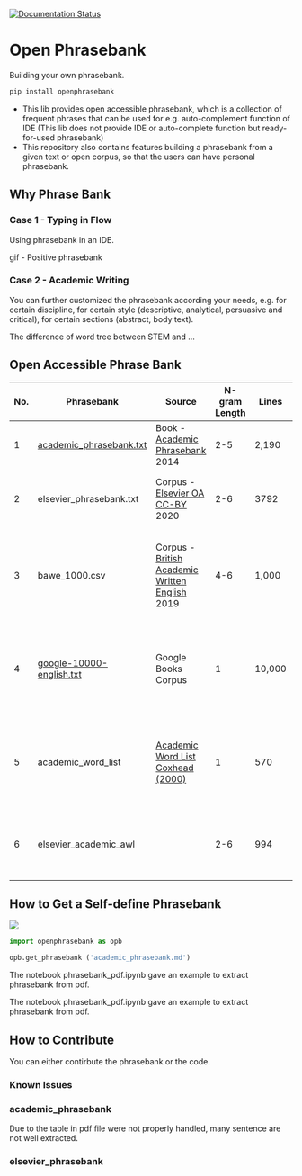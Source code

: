 

[![Documentation Status](https://readthedocs.org/projects/open-phrasebank/badge/?version=latest)](https://open-phrasebank.readthedocs.io/en/latest/?badge=latest)

# Open Phrasebank

Building your own phrasebank.
  
```bash
pip install openphrasebank
```

- This lib provides open accessible phrasebank, which is a collection of frequent phrases that can be used for e.g. auto-complement function of IDE (This lib does not provide IDE or auto-complete function but ready-for-used phrasebank)
- This repository also contains features building a phrasebank from a given text or open corpus, so that the users can have personal phrasebank.

## Why Phrase Bank
  
### Case 1 - Typing in Flow


Using phrasebank in an IDE. 

gif - Positive phrasebank

### Case 2 - Academic Writing

You can further customized the phrasebank according your needs, e.g. for certain discipline, for certain style (descriptive, analytical, persuasive and critical), for certain sections (abstract, body text).

The difference of word tree between STEM and ...



## Open Accessible Phrase Bank


| No. | Phrasebank                                                                                                            | Source                                                                                                               | N-gram Length | Lines  | Comments                                                                |
| --- | --------------------------------------------------------------------------------------------------------------------- | -------------------------------------------------------------------------------------------------------------------- | ------------- | ------ | ----------------------------------------------------------------------- |
| 1   | [academic_phrasebank.txt](https://github.com/liuh886/open_phrasebank/blob/main/academic_phrasebank.txt)               | Book - [Academic Phrasebank](https://github.com/liuh886/open_phrasebank/blob/main/data/Academic_Phrasebank.pdf) 2014 | 2-5           | 2,190  | Extract from pdf (Zhihao, 2024)                                         |
| 2   | elsevier_phrasebank.txt                                                                                               | Corpus - [Elsevier OA CC-BY](https://elsevier.digitalcommonsdata.com/datasets/zm33cdndxs/2) 2020                     | 2-6           | 3792   | Extract by n-gram frequency (Zhihao, 2024)                              |
| 3   | bawe_1000.csv                                                                                                         | Corpus - [British Academic Written English](https://app.sketchengine.eu/#dashboard?corpname=preloaded%2Fbawe2) 2019  | 4-6           | 1,000  | Due to inaccessible, only most frequent  1000 list here. (Zhihao, 2024) |
| 4   | [google-10000-english.txt](https://github.com/first20hours/google-10000-english/blob/master/google-10000-english.txt) | Google Books Corpus                                                                                                  | 1             | 10,000 | The 10,000 most common English words from Google Books Corpus           |
| 5   | academic_word_list                                                                                                    | [Academic Word List Coxhead (2000)](https://www.uefap.com/vocab/select/awl.htm)                                      | 1             | 570    | The 570 word for academic English (exclude frequent 2000 words)         |
| 6   | elsevier_academic_awl                                                                                                 |                                                                                                                      | 2-6           | 994    | The Elsevier phrasebank that contains  AWL (Zhihao, 2024)               |

  


## How to Get a Self-define Phrasebank

  
  ![](https://i.imgur.com/if1BdNw.png)
  
``` python
import openphrasebank as opb

opb.get_phrasebank ('academic_phrasebank.md')
```


The notebook phrasebank_pdf.ipynb gave an example to extract phrasebank from pdf.

The notebook phrasebank_pdf.ipynb gave an example to extract phrasebank from pdf.

  
## How to Contribute

You can either contirbute the phrasebank or the code. 


### Known Issues

### academic_phrasebank
Due to the table in pdf file were not properly handled, many sentence are not well extracted.

### elsevier_phrasebank

